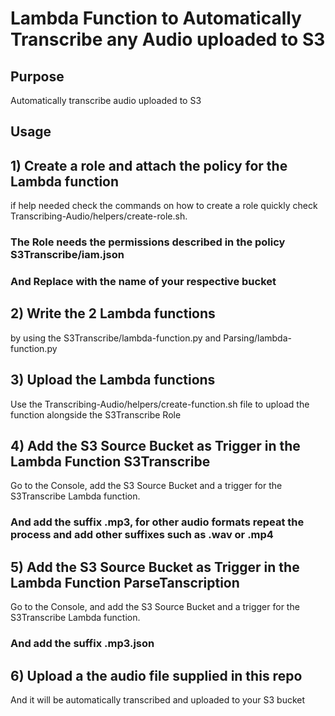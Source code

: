 # Lambda Function to Automatically Transcribe any Audio uploaded to S3

## Purpose

Automatically transcribe audio uploaded to S3

## Usage

## 1) Create a role and attach the policy for the Lambda function 
if help needed check the commands on how to create a role quickly 
check Transcribing-Audio/helpers/create-role.sh.
### The Role needs the permissions described in the policy S3Transcribe/iam.json
### And Replace <YOUR-BUCKET> with the name of your respective bucket
## 2) Write the 2 Lambda functions
by using the S3Transcribe/lambda-function.py and Parsing/lambda-function.py
## 3) Upload the Lambda functions 
Use the Transcribing-Audio/helpers/create-function.sh file to upload the function
alongside the S3Transcribe Role 
## 4) Add the S3 Source Bucket as Trigger in the Lambda Function S3Transcribe  
Go to the Console, add the S3 Source Bucket and a trigger for the S3Transcribe Lambda function.
### And add the suffix .mp3, for other audio formats repeat the process and add other suffixes such as .wav or .mp4
## 5) Add the S3 Source Bucket as Trigger in the Lambda Function ParseTanscription   
Go to the Console, and add the S3 Source Bucket and a trigger for the S3Transcribe Lambda function.
### And add the suffix .mp3.json
## 6) Upload a the audio file supplied in this repo
And it will be automatically transcribed and uploaded to your S3 bucket
